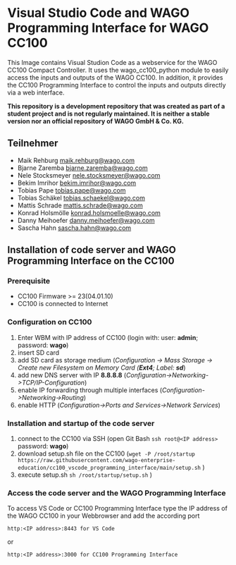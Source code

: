 # Visual Studio Code and WAGO Programming Interface for WAGO CC100

This Image contains Visual Studion Code as a webservice for the WAGO CC100 Compact Controller. It uses the wago_cc100_python module to easily access the inputs and outputs of the WAGO CC100. In addition, it provides the CC100 Programming Interface to control the inputs and outputs directly via a web interface.

**This repository is a development repository that was created as part of a student project and is not regularly maintained. It is neither a stable version nor an official repository of WAGO GmbH & Co. KG.** 

## Teilnehmer
- Maik Rehburg <maik.rehburg@wago.com>
- Bjarne Zaremba <bjarne.zaremba@wago.com>
- Nele Stocksmeyer <nele.stocksmeyer@wago.com>
- Bekim Imrihor <bekim.imrihor@wago.com>
- Tobias Pape <tobias.pape@wago.com>
- Tobias Schäkel <tobias.schaekel@wago.com>
- Mattis Schrade <mattis.schrade@wago.com>
- Konrad Holsmölle <konrad.holsmoelle@wago.com>
- Danny Meihoefer <danny.meihoefer@wago.com>
- Sascha Hahn <sascha.hahn@wago.com>

## Installation of code server and WAGO Programming Interface on the CC100
### Prerequisite
- CC100 Firmware >= 23(04.01.10)
- CC100 is connected to Internet

### Configuration on CC100
1. Enter WBM with IP address of CC100 (login with: user: **admin**; password: **wago**)
2. insert SD card
3. add SD card as storage medium (*Configuration -> Mass Storage -> Create new Filesystem on Memory Card (**Ext4**; Label: **sd***)
4. add new DNS server with IP **8.8.8.8** (*Configuration->Networking->TCP/IP-Configuration*)
5. enable IP forwarding through multiple interfaces (*Configuration->Networking->Routing*) 
6. enable HTTP (*Configuration->Ports and Services->Network Services*)


### Installation and startup of the code server
1. connect to the CC100 via SSH (open Git Bash ``` ssh root@<IP address> ``` password: **wago**)
2. download setup.sh file on the CC100 (``` wget -P /root/startup https://raw.githubusercontent.com/wago-enterprise-education/cc100_vscode_programming_interface/main/setup.sh ``` )
3. execute setup.sh ``` sh /root/startup/setup.sh ``` )

### Access the code server and the WAGO Programming Interface
To access VS Code or CC100 Programming Interface type the IP address of the WAGO CC100 in your Webbrowser and add the according port
```
http:<IP address>:8443 for VS Code
```
or
```
http:<IP address>:3000 for CC100 Programming Interface
```
